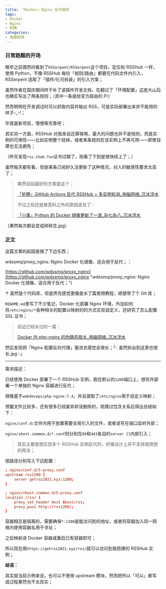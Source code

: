 ```yaml
---
title: 「Docker」Nginx 反代探究
tags:
- Docker
- Nginx
- 折腾
categories:
- 电脑网络
---
```


### 日常跑题的开场

略早之前偶然间看到了`RSSerpent/RSSerpent`这个项目，定位和 RSSHub 一样，使用 Python，不像 RSSHub 每份「规则/路由」都要在代码文件内引入，RSSerpent 选取了「插件/化可拆装」的引入方案；

<!--more-->

虽然作者在国庆期间终于补了波插件开发文档，在翻过了「环境配置」这座大山后也确实写出了两条规则；（其中一条是给官方路由的 Pr）

然而明明在开发调试时可以抓取内容并输出 RSS，可是实际部署出来并不能用的样子-_-!；

毕竟是新项目，慢慢等完善吧；

其实另一方面，RSSHub 对我来说还算够用，最大的问题也并不是规则，而是实例的可用性——比如实例整个挂掉，或者某条规则在该实例上不再可用——即使自建也无法避免；

（昨天发现`rss.shab.fun`证书过期了，刚看了下到是很快续上了；）

虽然每天都有看，但是某条订阅好久没更新了这种情况，对人的敏感性要求太高了；

> 果然目前最好的方案是这个：
>
> [「折腾」GitHub Actions 反代 RSSHub + 多实例轮询\_电脑网络\_沉冰浮水](https://www.wdssmq.com/post/20100309739.html "「折腾」GitHub Actions 反代 RSSHub + 多实例轮询\_电脑网络\_沉冰浮水")
>
> 不过之前还是被意料之外的原因波及了：
>
> [「小事」Python 的 Docker 镜像更新了一波\_杂七杂八\_沉冰浮水](https://www.wdssmq.com/post/20210820542.html "「小事」Python 的 Docker 镜像更新了一波\_杂七杂八\_沉冰浮水")

（果然每次都会变成碎碎念.jpg）

### 正文

这篇文章的起因是搞了下边东西；

wdssmq/proxy\_nginx: Nginx Docker 化镜像，适合用于反代；：

[https://github.com/wdssmq/proxy_nginx](https://github.com/wdssmq/proxy_nginx "wdssmq/proxy\_nginx: Nginx Docker 化镜像，适合用于反代；")

↑ 虽然是个代码库，但是弄完感觉更像是水了篇使用教程，顺便带了个 Git 库；

`README.md`里写了不少笔记，Docker 化部署 Nginx 环境，外加如何将`/etc/nginx/*`各种相关的配置以映射的的方式实现自定义，还研究了怎么配置 SSL 证书；

> 前边已经水过的一篇：
>
> [Docker 内 php-nginx 的伪静态相关\_电脑网络\_沉冰浮水](https://www.wdssmq.com/post/20190813019.html "Docker 内 php-nginx 的伪静态相关\_电脑网络\_沉冰浮水")

然后发现把「Nginx 配置反向代理」塞进去感觉会很长；「- 虽然拆出到这里也很长.jpg -」

----

需求描述：

已经使用 Docker 部署了一个 RSSHub 实例，跑在默认的`1200`端口上，想另外部署一个单独的 Nginx 容器进行反代；

镜像基于`webdevops/php-nginx:7.4`，并且提取了`/etc/nginx`用于自定义映射；

预置文件比较多，还有很多已经废弃却没删除的，梳理过包含关系后得出总结如下：

`nginx/conf.d/`文件内用于放置需要全局引入的文件，或者说写在端口监听外部；

`nginx/vhost.common.d/*.conf`则分别在`80`和`443`各自的`server {}`内部引入；

> 其实主要是想实现多个 RSSHub 实例反代的，好像设计上并不支持我预想的用法；

按路径分别写入下边配置：

```conf
; nginx/conf.d/5-proxy.conf
upstream rss1200 {
    server getrss2021.xyz:1200;
}
```

```conf
; nginx/vhost.common.d/5-proxy.conf
location /rss/ {
    proxy_set_header Host $host/rss;
    proxy_pass http://rss1200/;
}
```

容器相互是隔离的，需要确保`*:1200`是能访问到的地址，或者将容器加入同一网络内使用容器名用于寻址；

之后映射进 Docker 容器或重启已有容器即可；

所以现在用`https://getrss2021.xyz/rss/`就可以访问到我搭建的 RSSHub 实例；

**结语：**

其实就当前示例来说，也可以不使用 upstream 模块，然而把所以「可以」都写成过程果然也不太现实；
